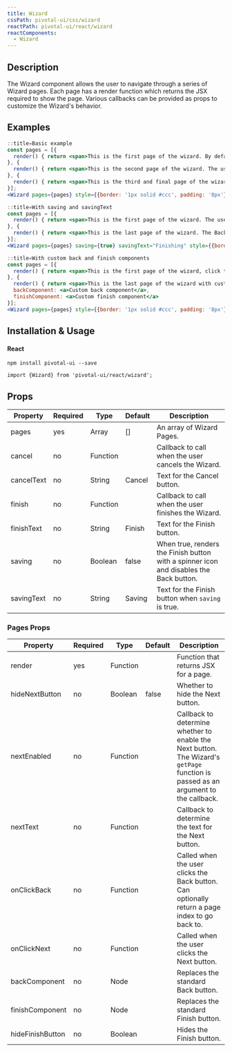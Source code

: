 ```yaml
---
title: Wizard
cssPath: pivotal-ui/css/wizard
reactPath: pivotal-ui/react/wizard
reactComponents:
  - Wizard
---
```


## Description
The Wizard component allows the user to navigate through a series of Wizard pages. Each page has a render function which returns the JSX required to show the page. Various callbacks can be provided as props to customize the Wizard's behavior.

## Examples

```jsx
::title=Basic example
const pages = [{
  render() { return <span>This is the first page of the wizard. By default, the wizard cannot be cancelled. The user cannot go back from the first page. Click the Next button to proceed.</span>}
}, {
  render() { return <span>This is the second page of the wizard. The user can click Back or Next.</span>}
}, {
  render() { return <span>This is the third and final page of the wizard. The user can click Back or Finish</span>}
}];
<Wizard pages={pages} style={{border: '1px solid #ccc', padding: '8px'}} finish={() => alert('All done!')}/>

```

```jsx
::title=With saving and savingText
const pages = [{
  render() { return <span>This is the first page of the wizard. The user can click Next.</span>}
}, {
  render() { return <span>This is the last page of the wizard. The Back button is disabled and the Finish button shows a spinner icon.</span>}
}];
<Wizard pages={pages} saving={true} savingText="Finishing" style={{border: '1px solid #ccc', padding: '8px'}} finish={() => alert('All done!')}/>

```

```jsx
::title=With custom back and finish components
const pages = [{
  render() { return <span>This is the first page of the wizard, click the Next button to see the custom back and finish components.</span>}
}, {
  render() { return <span>This is the last page of the wizard with custom back and finish components.</span>},
  backComponent: <a>Custom back component</a>,
  finishComponent: <a>Custom finish component</a>
}];
<Wizard pages={pages} style={{border: '1px solid #ccc', padding: '8px'}}/>
```

## Installation & Usage

#### React
`npm install pivotal-ui --save`

`import {Wizard} from 'pivotal-ui/react/wizard';`

## Props

Property   | Required | Type     | Default | Description
-----------|----------|----------|---------|------------
pages      | yes      | Array    | []      | An array of Wizard Pages.
cancel     | no       | Function |         | Callback to call when the user cancels the Wizard.
cancelText | no       | String   | Cancel  | Text for the Cancel button.
finish     | no       | Function |         | Callback to call when the user finishes the Wizard.
finishText | no       | String   | Finish  | Text for the Finish button.
saving     | no       | Boolean  | false   | When true, renders the Finish button with a spinner icon and disables the Back button.
savingText | no       | String   | Saving  | Text for the Finish button when `saving` is true.

### Pages Props

Property         | Required | Type     | Default | Description
-----------------|----------|----------|---------|------------
render           | yes      | Function |         | Function that returns JSX for a page.
hideNextButton   | no       | Boolean  | false   | Whether to hide the Next button.
nextEnabled      | no       | Function |         | Callback to determine whether to enable the Next button. The Wizard's `getPage` function is passed as an argument to the callback.
nextText         | no       | Function |         | Callback to determine the text for the Next button.
onClickBack      | no       | Function |         | Called when the user clicks the Back button. Can optionally return a page index to go back to.
onClickNext      | no       | Function |         | Called when the user clicks the Next button.
backComponent    | no       | Node     |         | Replaces the standard Back button.
finishComponent  | no       | Node     |         | Replaces the standard Finish button.
hideFinishButton | no       | Boolean  |         | Hides the Finish button.
